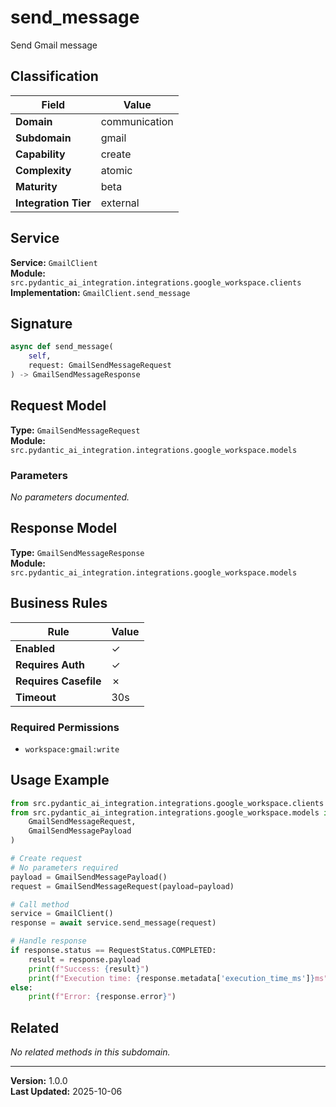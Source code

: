 # send_message

Send Gmail message

## Classification

| Field | Value |
|-------|-------|
| **Domain** | communication |
| **Subdomain** | gmail |
| **Capability** | create |
| **Complexity** | atomic |
| **Maturity** | beta |
| **Integration Tier** | external |

## Service

**Service:** `GmailClient`  
**Module:** `src.pydantic_ai_integration.integrations.google_workspace.clients`  
**Implementation:** `GmailClient.send_message`

## Signature

```python
async def send_message(
    self,
    request: GmailSendMessageRequest
) -> GmailSendMessageResponse
```

## Request Model

**Type:** `GmailSendMessageRequest`  
**Module:** `src.pydantic_ai_integration.integrations.google_workspace.models`

### Parameters

*No parameters documented.*


## Response Model

**Type:** `GmailSendMessageResponse`  
**Module:** `src.pydantic_ai_integration.integrations.google_workspace.models`

## Business Rules

| Rule | Value |
|------|-------|
| **Enabled** | ✓ |
| **Requires Auth** | ✓ |
| **Requires Casefile** | ✗ |
| **Timeout** | 30s |

### Required Permissions

- `workspace:gmail:write`


## Usage Example

```python
from src.pydantic_ai_integration.integrations.google_workspace.clients import GmailClient
from src.pydantic_ai_integration.integrations.google_workspace.models import (
    GmailSendMessageRequest,
    GmailSendMessagePayload
)

# Create request
# No parameters required
payload = GmailSendMessagePayload()
request = GmailSendMessageRequest(payload=payload)

# Call method
service = GmailClient()
response = await service.send_message(request)

# Handle response
if response.status == RequestStatus.COMPLETED:
    result = response.payload
    print(f"Success: {result}")
    print(f"Execution time: {response.metadata['execution_time_ms']}ms")
else:
    print(f"Error: {response.error}")
```

## Related

*No related methods in this subdomain.*


---

**Version:** 1.0.0  
**Last Updated:** 2025-10-06
